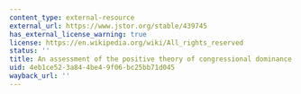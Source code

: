 ```yaml
---
content_type: external-resource
external_url: https://www.jstor.org/stable/439745
has_external_license_warning: true
license: https://en.wikipedia.org/wiki/All_rights_reserved
status: ''
title: An assessment of the positive theory of congressional dominance
uid: 4eb1ce52-3a84-4be4-9f06-bc25bb71d045
wayback_url: ''
---
```

